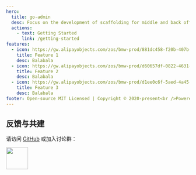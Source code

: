 ```yaml
---
hero:
  title: go-admin
  desc: Focus on the development of scaffolding for middle and back office projects
  actions:
    - text: Getting Started
      link: /getting-started
features:
  - icon: https://gw.alipayobjects.com/zos/bmw-prod/881dc458-f20b-407b-947a-95104b5ec82b/k79dm8ih_w144_h144.png
    title: Feature 1
    desc: Balabala
  - icon: https://gw.alipayobjects.com/zos/bmw-prod/d60657df-0822-4631-9d7c-e7a869c2f21c/k79dmz3q_w126_h126.png
    title: Feature 2
    desc: Balabala
  - icon: https://gw.alipayobjects.com/zos/bmw-prod/d1ee0c6f-5aed-4a45-a507-339a4bfe076c/k7bjsocq_w144_h144.png
    title: Feature 3
    desc: Balabala
footer: Open-source MIT Licensed | Copyright © 2020-present<br />Powered by [dumi](https://d.umijs.org)
---
```


## 反馈与共建

请访问 [GitHub](https://github.com/go-admin-team/go-admin) 或加入讨论群：

<img src="http://rcbrecjlk.hd-bkt.clouddn.com/img/wx.png" width="60" />
